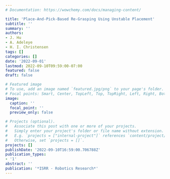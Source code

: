 ```yaml
---
# Documentation: https://wowchemy.com/docs/managing-content/

title: 'Place-And-Pick-Based Re-Grasping Using Unstable Placement'
subtitle: ''
summary: ''
authors:
- J. Hu
- A. Adeleye
- H. I. Christensen
tags: []
categories: []
date: '2022-09-01'
lastmod: 2022-09-10T09:59:00-07:00
featured: false
draft: false

# Featured image
# To use, add an image named `featured.jpg/png` to your page's folder.
# Focal points: Smart, Center, TopLeft, Top, TopRight, Left, Right, BottomLeft, Bottom, BottomRight.
image:
  caption: ''
  focal_point: ''
  preview_only: false

# Projects (optional).
#   Associate this post with one or more of your projects.
#   Simply enter your project's folder or file name without extension.
#   E.g. `projects = ["internal-project"]` references `content/project/deep-learning/index.md`.
#   Otherwise, set `projects = []`.
projects: []
publishDate: '2022-09-10T16:59:00.706788Z'
publication_types:
- '1'
abstract: ''
publication: '*ISRR - Robotics Research*'
---
```

